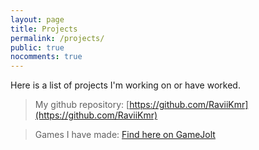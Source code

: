 ```yaml
---
layout: page
title: Projects
permalink: /projects/
public: true
nocomments: true
---
```


Here is a list of projects I'm working on or have worked.

> My github repository: [https://github.com/RaviiKmr](https://github.com/RaviiKmr)

> Games I have made: [Find here on GameJolt](http://gamejolt.com/profile/ravi/387841/games)
